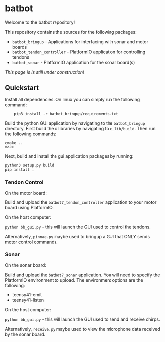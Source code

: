 # batbot 

Welcome to the batbot repository!

This repository contains the sources for the following packages:

- `batbot_bringup` - Applications for interfacing with sonar and motor boards
- `batbot_tendon_controller` - PlatformIO application for controlling tendons
- `batbot_sonar` - PlatformIO application for the sonar board(s)

*This page is is still under construction!*

## Quickstart

Install all dependencies. On linux you can simply run the following command:
```
    pip3 install -r batbot_bringup/requirements.txt
```
Build the python GUI application by navigating to the `batbot_bringup` directory.
First build the c libraries by navigating to `c_lib/build`. Then run the following commands:
```
cmake ..
make
```
Next, build and install the gui application packages by running:
```
python3 setup.py build
pip install .
```

### Tendon Control

On the motor board:

Build and upload the `batbot7_tendon_controller` application to your motor board using PlatformIO.

On the host computer:

`python bb_gui.py` - this will launch the GUI used to control the tendons.

Alternatively, `pinnae.py` maybe used to bringup a GUI that ONLY sends motor control commands.

### Sonar

On the sonar board:

Build and upload the `batbot7_sonar` application. You will need to specify the PlatformIO environment to upload. The environment options are the following:
- teensy41-emit
- teensy41-listen

On the host computer:

`python bb_gui.py` - this will launch the GUI used to send and receive chirps.

Alternatively, `receive.py` maybe used to view the microphone data received by the sonar board.

